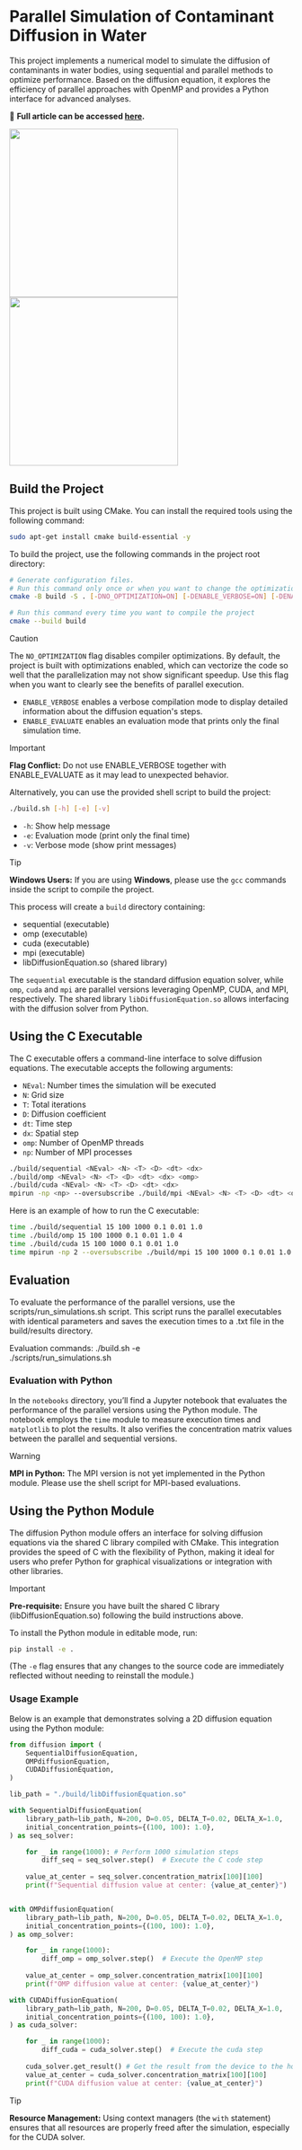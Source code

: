 # Parallel Simulation of Contaminant Diffusion in Water

This project implements a numerical model to simulate the diffusion of contaminants in water bodies, using sequential and parallel methods to optimize performance. Based on the diffusion equation, it explores the efficiency of parallel approaches with OpenMP and provides a Python interface for advanced analyses.

📄 **Full article can be accessed [here](./docs/).**

<p float="left">
    <img src="./data/gifs/simulation_circle.gif" height="300" />
    <img src="./data/gifs/simulation_X.gif" height="300" />
</p>

## Build the Project
This project is built using CMake. You can install the required tools using the following command:

```bash
sudo apt-get install cmake build-essential -y
```

To build the project, use the following commands in the project root directory:
```bash
# Generate configuration files. 
# Run this command only once or when you want to change the optimization flag
cmake -B build -S . [-DNO_OPTIMIZATION=ON] [-DENABLE_VERBOSE=ON] [-DENABLE_EVALUATE=ON]

# Run this command every time you want to compile the project
cmake --build build 
```

> [!CAUTION]
> The `NO_OPTIMIZATION` flag disables compiler optimizations. By default, the project is built with optimizations enabled, which can vectorize the code so well that the parallelization may not show significant speedup. Use this flag when you want to clearly see the benefits of parallel execution.

- `ENABLE_VERBOSE` enables a verbose compilation mode to display detailed information about the diffusion equation's steps.
- `ENABLE_EVALUATE` enables an evaluation mode that prints only the final simulation time.

> [!IMPORTANT]
> **Flag Conflict:** Do not use ENABLE_VERBOSE together with ENABLE_EVALUATE as it may lead to unexpected behavior.

Alternatively, you can use the provided shell script to build the project:
```bash
./build.sh [-h] [-e] [-v]
```
- `-h`: Show help message
- `-e`: Evaluation mode (print only the final time)
- `-v`: Verbose mode (show print messages)

> [!TIP]
> **Windows Users:** If you are using __Windows__, please use the `gcc` commands inside the script to compile the project.

This process will create a `build` directory containing:
- sequential (executable)
- omp (executable)
- cuda (executable)
- mpi (executable)
- libDiffusionEquation.so (shared library)

The `sequential` executable is the standard diffusion equation solver, while `omp`, `cuda` and `mpi` are parallel versions leveraging OpenMP, CUDA, and MPI, respectively. The shared library `libDiffusionEquation.so` allows interfacing with the diffusion solver from Python.

## Using the C Executable
The C executable offers a command-line interface to solve diffusion equations. The executable accepts the following arguments:

- `NEval`: Number times the simulation will be executed
- `N`: Grid size
- `T`: Total iterations
- `D`: Diffusion coefficient
- `dt`: Time step
- `dx`: Spatial step
- `omp`: Number of OpenMP threads
- `np`: Number of MPI processes

```bash
./build/sequential <NEval> <N> <T> <D> <dt> <dx>
./build/omp <NEval> <N> <T> <D> <dt> <dx> <omp>
./build/cuda <NEval> <N> <T> <D> <dt> <dx>
mpirun -np <np> --oversubscribe ./build/mpi <NEval> <N> <T> <D> <dt> <dx> <omp>
```

Here is an example of how to run the C executable:
```bash
time ./build/sequential 15 100 1000 0.1 0.01 1.0
time ./build/omp 15 100 1000 0.1 0.01 1.0 4
time ./build/cuda 15 100 1000 0.1 0.01 1.0
time mpirun -np 2 --oversubscribe ./build/mpi 15 100 1000 0.1 0.01 1.0 2
```

## Evaluation

To evaluate the performance of the parallel versions, use the scripts/run_simulations.sh script. This script runs the parallel executables with identical parameters and saves the execution times to a .txt file in the build/results directory.

Evaluation commands:
  ./build.sh -e  
  ./scripts/run_simulations.sh

### Evaluation with Python

In the `notebooks` directory, you’ll find a Jupyter notebook that evaluates the performance of the parallel versions using the Python module. The notebook employs the `time` module to measure execution times and `matplotlib` to plot the results. It also verifies the concentration matrix values between the parallel and sequential versions.

> [!WARNING]
> **MPI in Python:** The MPI version is not yet implemented in the Python module. Please use the shell script for MPI-based evaluations.

## Using the Python Module
The diffusion Python module offers an interface for solving diffusion equations via the shared C library compiled with CMake. This integration provides the speed of C with the flexibility of Python, making it ideal for users who prefer Python for graphical visualizations or integration with other libraries.

> [!IMPORTANT]
> **Pre-requisite:** Ensure you have built the shared C library (libDiffusionEquation.so) following the build instructions above.

To install the Python module in editable mode, run:
```bash
pip install -e .
```
(The `-e` flag ensures that any changes to the source code are immediately reflected without needing to reinstall the module.)

### Usage Example
Below is an example that demonstrates solving a 2D diffusion equation using the Python module:

```python
from diffusion import (
    SequentialDiffusionEquation,
    OMPdiffusionEquation,
    CUDADiffusionEquation,
)

lib_path = "./build/libDiffusionEquation.so"

with SequentialDiffusionEquation(
    library_path=lib_path, N=200, D=0.05, DELTA_T=0.02, DELTA_X=1.0,
    initial_concentration_points={(100, 100): 1.0},
) as seq_solver:

    for _ in range(1000): # Perform 1000 simulation steps
        diff_seq = seq_solver.step()  # Execute the C code step
    
    value_at_center = seq_solver.concentration_matrix[100][100]
    print(f"Sequential diffusion value at center: {value_at_center}")


with OMPdiffusionEquation(
    library_path=lib_path, N=200, D=0.05, DELTA_T=0.02, DELTA_X=1.0,
    initial_concentration_points={(100, 100): 1.0},
) as omp_solver:

    for _ in range(1000):
        diff_omp = omp_solver.step()  # Execute the OpenMP step
    
    value_at_center = omp_solver.concentration_matrix[100][100]
    print(f"OMP diffusion value at center: {value_at_center}")

with CUDADiffusionEquation(
    library_path=lib_path, N=200, D=0.05, DELTA_T=0.02, DELTA_X=1.0,
    initial_concentration_points={(100, 100): 1.0},
) as cuda_solver:

    for _ in range(1000):
        diff_cuda = cuda_solver.step()  # Execute the cuda step
    
    cuda_solver.get_result() # Get the result from the device to the host
    value_at_center = cuda_solver.concentration_matrix[100][100]
    print(f"CUDA diffusion value at center: {value_at_center}")

```

> [!TIP]
> **Resource Management:** Using context managers (the `with` statement) ensures that all resources are properly freed after the simulation, especially for the CUDA solver.
